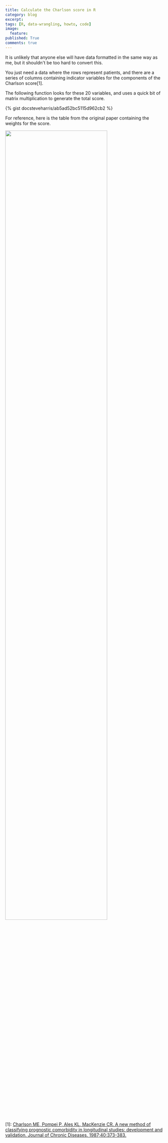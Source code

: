 ```yaml
---
title: Calculate the Charlson score in R
category: blog
excerpt:
tags: [R, data-wrangling, howto, code]
image:
  feature:
published: True
comments: true
---
```


It is unlikely that anyone else will have data formatted in the same way as me, but it shouldn't be too hard to convert this.

You just need a data where the rows represent patients, and there are a series of columns containing indicator variables for the components of the Charlson score[1].

The following function looks for these 20 variables, and uses a quick bit of matrix multiplication to generate the total score.

{% gist docsteveharris/ab5ad52bc5115d962cb2 %}

For reference, here is the table from the original paper containing the weights for the score.

<!-- use raw html so you can set the width -->

<img src = {filename}/images/141127_charlson_score.png style="width: 80%"/>


[1]: [Charlson ME, Pompei P, Ales KL, MacKenzie CR. A new method of classifying prognostic comorbidity in longitudinal studies: development and validation. Journal of Chronic Diseases. 1987;40:373-383.
](http://www.ncbi.nlm.nih.gov/entrez/query.fcgi?db=pubmed&amp;cmd=Retrieve&amp;dopt=AbstractPlus&amp;list_uids=3558716)